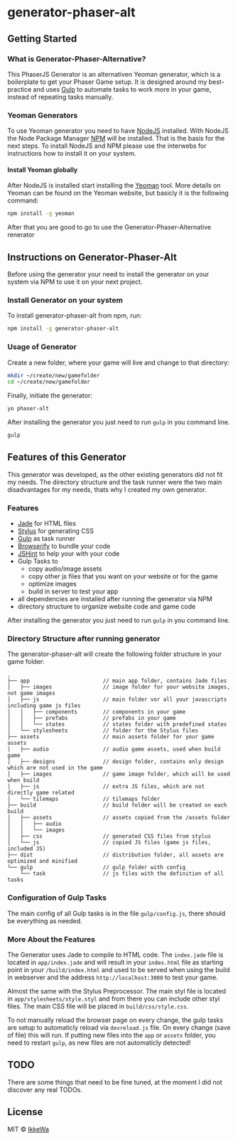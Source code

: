 # generator-phaser-alt

## Getting Started

### What is Generator-Phaser-Alternative?

This PhaserJS Generator is an alternativen Yeoman generator, which is a boilerplate to get your Phaser Game setup.
It is designed around my best-practice and uses [Gulp](http://www.gulpjs.com) to automate tasks to work more
in your game, instead of repeating tasks manually.

### Yeoman Generators

To use Yeoman generator you need to have [NodeJS](http://www.nodejs.org) installed. With NodeJS the Node Package Manager
[NPM](http://www.npmjs.org) will be installed. That is the basis for the next steps.
To install NodeJS and NPM please use the interwebs for instructions how to install it on your system.

#### Install Yeoman globally

After NodeJS is installed start installing the [Yeoman](http://www.yeoman.io) tool. More details on Yeoman can
be found on the Yeoman website, but basicly it is the following command:

```bash
npm install -g yeoman
```

After that you are good to go to use the Generator-Phaser-Alternative renerator


## Instructions on Generator-Phaser-Alt

Before using the generator your need to install the generator on your system via NPM to use it on your next project.

### Install Generator on your system

To install generator-phaser-alt from npm, run:

```bash
npm install -g generator-phaser-alt
```

### Usage of Generator

Create a new folder, where your game will live and change to that directory:

```bash
mkdir ~/create/new/gamefolder
cd ~/create/new/gamefolder
```

Finally, initiate the generator:

```bash
yo phaser-alt
```

After installing the generator you just need to run `gulp` in you command line.

```bash
gulp
```

## Features of this Generator

This generator was developed, as the other existing generators did not fit my needs.
The directory structure and the task runner were the two main disadvantages for
my needs, thats why I created my own generator.


### Features

- [Jade](http://www.jade-lang.com) for HTML files
- [Stylus](https://learnboost.github.io/stylus/) for generating CSS
- [Gulp](http://www.gulpjs.com) as task runner
- [Browserify](http://browserify.org/) to bundle your code
- [JSHint](http://jshint.com/) to help your with your code
- Gulp Tasks to
  - copy audio/image assets
  - copy other js files that you want on your website or for the game
  - optimize images
  - build in server to test your app
- all dependencies are installed after running the generator via NPM
- directory structure to organize website code and game code

After installing the generator you just need to run `gulp` in you command line.

### Directory Structure after running generator

The generator-phaser-alt will create the following folder structure in your game folder:

```
.
├── app                       // main app folder, contains Jade files
│   ├── images                // image folder for your website images, not game images
│   ├── js                    // main folder vor all your javascripts including game js files
│   │   ├── components        // components in your game
│   │   ├── prefabs           // prefabs in your game
│   │   └── states            // states folder with predefined states
│   └── stylesheets           // folder for the Stylus files
├── assets                    // main assets folder for your game assets
│   ├── audio                 // audio game assets, used when build game
│   ├── designs               // design folder, contains only design which are not used in the game
│   ├── images                // game image folder, which will be used when build
│   ├── js                    // extra JS files, which are not directly game related
│   └── tilemaps              // tilemaps folder
├── build                     // build folder will be created on each build
│   ├── assets                // assets copied from the /assets folder
│   │   ├── audio
│   │   └── images
│   ├── css                   // generated CSS files from stylus
│   └── js                    // copied JS files (game js files, included JS)
├── dist                      // distribution folder, all assets are optimized and minified
└── gulp                      // gulp folder with config
    └── task                  // js files with the definition of all tasks
```

### Configuration of Gulp Tasks

The main config of all Gulp tasks is in the file `gulp/config.js`, there should be everything as needed.


### More About the Features

The Generator uses Jade to compile to HTML code. The `index.jade` file is located in `app/index.jade`
and will result in your `index.html` file as starting point in your `/build/index.html` and used
to be served when using the build in webserver and the address `http://localhost:3000` to test your game.

Almost the same with the Stylus Preprocessor. The main styl file is located in `app/stylesheets/style.styl`
and from there you can include other styl files. The main CSS file will be placed in `build/css/style.css`.

To not manually reload the browser page on every change, the gulp tasks are setup to automaticly reload
via `devreload.js` file. On every change (save of file) this will run. If putting new files into the
`app` or `assets` folder, you need to restart `gulp`, as new files are not automaticly detected!


## TODO

There are some things that need to be fine tuned, at the moment I did not discover any real TODOs.

## License

MIT © [IkkeWa](http://ikkewa.github.io/)
